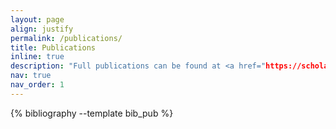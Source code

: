 ```yaml
---
layout: page
align: justify
permalink: /publications/
title: Publications
inline: true
description: "Full publications can be found at <a href="https://scholar.google.com/citations?user=Fi6WlW0AAAAJ&hl=en"> Google Scholar </a>"  <br/> "† represents the joint first author."
nav: true
nav_order: 1
---
```


<!-- _pages/publications.md -->
<div class="publications">

{% bibliography --template bib_pub %}

</div>
